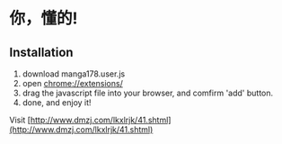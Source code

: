 # 你，懂的!


## Installation

1. download manga178.user.js
2. open [chrome://extensions/](chrome://extensions/)
3. drag the javascript file into your browser, and comfirm 'add' button.
4. done, and enjoy it!


Visit [http://www.dmzj.com/lkxlrjk/41.shtml](http://www.dmzj.com/lkxlrjk/41.shtml)
